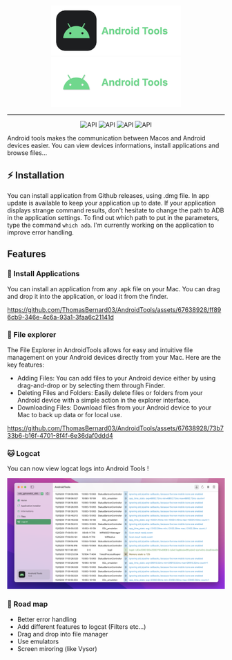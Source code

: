 <p align="center">
  <img width="300" alt="Android tools logo" src= "./Documentation/light-banner.png#gh-light-mode-only"/>
  <img width="300" alt="Android tools logo" src= "./Documentation/dark-banner.png#gh-dark-mode-only"/>
</p>

---
<p align="center">
   <img alt="API" src="https://github.com/ThomasBernard03/AndroidTools/actions/workflows/main.yml/badge.svg?branch=main"/>
  <img alt="API" src="https://img.shields.io/badge/language-swift-orange"/>
  <img alt="API" src="https://img.shields.io/badge/UI%20framework-SwiftUI-orange"/> 
  <img alt="API" src="https://img.shields.io/badge/plateform-Macos-blue"/> 
</p>


Android tools makes the communication between Macos and Android devices easier. You can view devices informations, install applications and browse files...

## ⚡️ Installation

You can install application from Github releases, using .dmg file. In app update is available to keep your application up to date.
If your application displays strange command results, don't hesitate to change the path to ADB in the application settings. To find out which path to put in the parameters, type the command `which adb`. I'm currently working on the application to improve error handling.

## Features

### 💾 Install Applications 

You can install an application from any .apk file on your Mac. You can drag and drop it into the application, or load it from the finder.

https://github.com/ThomasBernard03/AndroidTools/assets/67638928/ff896cb9-346e-4c6a-93a1-3faa6c21141d

### 📁 File explorer

The File Explorer in AndroidTools allows for easy and intuitive file management on your Android devices directly from your Mac. Here are the key features:

- Adding Files: You can add files to your Android device either by using drag-and-drop or by selecting them through Finder.
- Deleting Files and Folders: Easily delete files or folders from your Android device with a simple action in the explorer interface.
- Downloading Files: Download files from your Android device to your Mac to back up data or for local use.


https://github.com/ThomasBernard03/AndroidTools/assets/67638928/73b733b6-b16f-4701-8f4f-6e36daf0ddd4


### 🐱 Logcat

You can now view logcat logs into Android Tools !

<img alt="Android tools logo" src= "./Documentation/logcat.png"/>


### 🚀 Road map

- Better error handling
- Add different features to logcat (Filters etc...)
- Drag and drop into file manager
- Use emulators
- Screen miroring (like Vysor)
